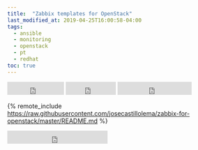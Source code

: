 ```yaml
---
title:  "Zabbix templates for OpenStack"
last_modified_at: 2019-04-25T16:00:58-04:00
tags:
  - ansible
  - monitoring
  - openstack
  - pt
  - redhat
toc: true
---
```


<iframe src="https://ghbtns.com/github-btn.html?user=josecastillolema&repo=zabbix-for-openstack&type=watch&count=true&size=large&v=2" frameborder="0" scrolling="0" width="130" height="30" title="GitHub"></iframe>
<iframe src="https://ghbtns.com/github-btn.html?user=josecastillolema&repo=zabbix-for-openstack&type=star&count=true&size=large" frameborder="0" scrolling="0" width="115" height="30" title="GitHub"></iframe>
<iframe src="https://ghbtns.com/github-btn.html?user=josecastillolema&repo=zabbix-for-openstack&type=fork&count=true&size=large" frameborder="0" scrolling="0" width="170" height="30" title="GitHub"></iframe>

{% remote_include https://raw.githubusercontent.com/josecastillolema/zabbix-for-openstack/master/README.md %}

<iframe src="https://ghbtns.com/github-btn.html?user=josecastillolema&type=follow&count=true&size=large" frameborder="0" scrolling="0" width="230" height="30" title="GitHub"></iframe>